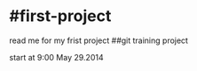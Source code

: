 #first-project
=============
read me for my frist project
##git training project

start at 9:00 May 29.2014
